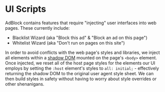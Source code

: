 # UI Scripts

AdBlock contains features that require "injecting" user interfaces into web pages. These currently include:

* Blacklist Wizard (aka "Block this ad" & "Block an ad on this page")
* Whitelist Wizard (aka "Don't run on pages on this site")

In order to avoid conflicts with the web page's styles and libraries, we inject all elements within a [shadow DOM](https://developer.mozilla.org/en-US/docs/Web/Web_Components/Using_shadow_DOM) mounted on the page's `<body>` element. Once injected, we reset all of the host page styles for the elements our UI employs by setting the `:host` element's styles to `all: initial;` - effectively returning the shadow DOM to the original user agent style sheet. We can then build styles in safety without having to worry about style overrides or other shenanigans.

